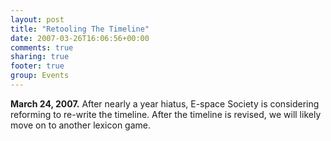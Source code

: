 ```yaml
---
layout: post
title: "Retooling The Timeline"
date: 2007-03-26T16:06:56+00:00
comments: true
sharing: true
footer: true
group: Events
---
```


**March 24, 2007.** After nearly a year hiatus, E-space Society is considering reforming to re-write the timeline. After the timeline is revised, we will likely move on to another lexicon game.
